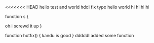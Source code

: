 <<<<<<< HEAD
hello test  and world
hddi fix typo
hello world
hi hi hi hi

function s
{


oh i screwd it up
}

function hotfix()
{
	kandu is good
}
dddddI added some function
